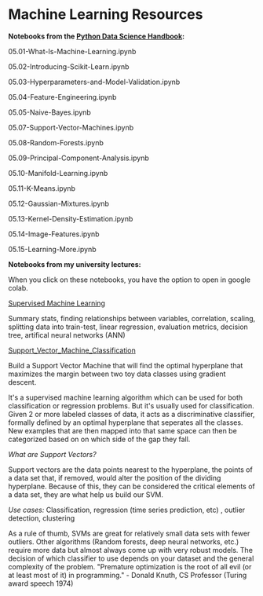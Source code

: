 # Machine Learning Resources

<b> Notebooks from the [Python Data Science Handbook](https://github.com/jakevdp/PythonDataScienceHandbook/tree/master):</b>

05.01-What-Is-Machine-Learning.ipynb

05.02-Introducing-Scikit-Learn.ipynb

05.03-Hyperparameters-and-Model-Validation.ipynb

05.04-Feature-Engineering.ipynb

05.05-Naive-Bayes.ipynb

05.07-Support-Vector-Machines.ipynb

05.08-Random-Forests.ipynb

05.09-Principal-Component-Analysis.ipynb

05.10-Manifold-Learning.ipynb

05.11-K-Means.ipynb

05.12-Gaussian-Mixtures.ipynb

05.13-Kernel-Density-Estimation.ipynb

05.14-Image-Features.ipynb

05.15-Learning-More.ipynb

<b> Notebooks from my university lectures: </b>

When you click on these notebooks, you have the option to open in google colab.

[Supervised Machine Learning](https://github.com/RubyNixx/machine_learning/blob/main/1_Supervised_Machine_Learning.ipynb)

Summary stats, finding relationships between variables, correlation, scaling, splitting data into train-test, linear regression, evaluation metrics, decision tree, artifical neural networks (ANN) 

[Support_Vector_Machine_Classification](https://github.com/RubyNixx/machine_learning/blob/main/2_Support_Vector_Machine_Classification.ipynb)

Build a Support Vector Machine that will find the optimal hyperplane that maximizes the margin between two toy data classes using gradient descent.

It's a supervised machine learning algorithm which can be used for both classification or regression problems. But it's usually used for classification. Given 2 or more labeled classes of data, it acts as a discriminative classifier, formally defined by an optimal hyperplane that seperates all the classes. New examples that are then mapped into that same space can then be categorized based on on which side of the gap they fall.

*What are Support Vectors?*

Support vectors are the data points nearest to the hyperplane, the points of a data set that, if removed, would alter the position of the dividing hyperplane. Because of this, they can be considered the critical elements of a data set, they are what help us build our SVM.

*Use cases:* 
Classification, regression (time series prediction, etc) , outlier detection, clustering

As a rule of thumb, SVMs are great for relatively small data sets with fewer outliers.
Other algorithms (Random forests, deep neural networks, etc.) require more data but almost always come up with very robust models.
The decision of which classifier to use depends on your dataset and the general complexity of the problem.
"Premature optimization is the root of all evil (or at least most of it) in programming." - Donald Knuth, CS Professor (Turing award speech 1974)

